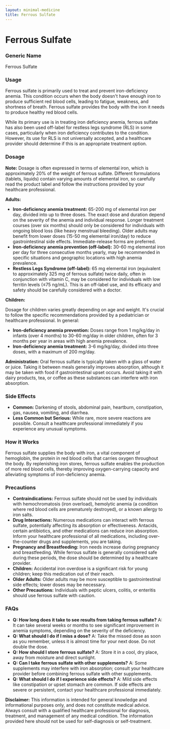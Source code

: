 ```yaml
---
layout: minimal-medicine
title: Ferrous Sulfate
---
```


# Ferrous Sulfate
### Generic Name
Ferrous Sulfate

### Usage
Ferrous sulfate is primarily used to treat and prevent iron-deficiency anemia.  This condition occurs when the body doesn't have enough iron to produce sufficient red blood cells, leading to fatigue, weakness, and shortness of breath.  Ferrous sulfate provides the body with the iron it needs to produce healthy red blood cells.

While its primary use is in treating iron deficiency anemia, ferrous sulfate has also been used off-label for restless legs syndrome (RLS) in some cases, particularly when iron deficiency contributes to the condition.  However, its use for RLS is not universally accepted, and a healthcare provider should determine if this is an appropriate treatment option.

### Dosage

**Note:**  Dosage is often expressed in terms of elemental iron, which is approximately 20% of the weight of ferrous sulfate.  Different formulations (tablets, liquids) contain varying amounts of elemental iron, so carefully read the product label and follow the instructions provided by your healthcare professional.

**Adults:**

* **Iron-deficiency anemia treatment:** 65-200 mg of elemental iron per day, divided into up to three doses.  The exact dose and duration depend on the severity of the anemia and individual response.  Longer treatment courses (over six months) should only be considered for individuals with ongoing blood loss (like heavy menstrual bleeding).  Older adults may benefit from lower doses (15-50 mg elemental iron/day) to reduce gastrointestinal side effects.  Immediate-release forms are preferred.
* **Iron-deficiency anemia prevention (off-label):**  30-60 mg elemental iron per day for three consecutive months yearly, may be recommended in specific situations and geographic locations with high anemia prevalence.
* **Restless Legs Syndrome (off-label):** 65 mg elemental iron (equivalent to approximately 325 mg of ferrous sulfate) twice daily, often in conjunction with vitamin C, may be considered for individuals with low ferritin levels (≤75 ng/mL).  This is an off-label use, and its efficacy and safety should be carefully considered with a doctor.

**Children:**

Dosage for children varies greatly depending on age and weight.  It's crucial to follow the specific recommendations provided by a pediatrician or healthcare professional.  In general:

* **Iron-deficiency anemia prevention:**  Doses range from 1 mg/kg/day in infants (over 4 months) to 30-60 mg/day in older children, often for 3 months per year in areas with high anemia prevalence.
* **Iron-deficiency anemia treatment:** 3-6 mg/kg/day, divided into three doses, with a maximum of 200 mg/day.


**Administration:**  Oral ferrous sulfate is typically taken with a glass of water or juice.  Taking it between meals generally improves absorption, although it may be taken with food if gastrointestinal upset occurs.  Avoid taking it with dairy products, tea, or coffee as these substances can interfere with iron absorption.


### Side Effects

* **Common:**  Darkening of stools, abdominal pain, heartburn, constipation, gas, nausea, vomiting, and diarrhea.
* **Less Common but Serious:** While rare, more severe reactions are possible.  Consult a healthcare professional immediately if you experience any unusual symptoms.

### How it Works

Ferrous sulfate supplies the body with iron, a vital component of hemoglobin, the protein in red blood cells that carries oxygen throughout the body.  By replenishing iron stores, ferrous sulfate enables the production of more red blood cells, thereby improving oxygen-carrying capacity and alleviating symptoms of iron-deficiency anemia.

### Precautions

* **Contraindications:** Ferrous sulfate should not be used by individuals with hemochromatosis (iron overload), hemolytic anemia (a condition where red blood cells are prematurely destroyed), or a known allergy to iron salts.
* **Drug Interactions:**  Numerous medications can interact with ferrous sulfate, potentially affecting its absorption or effectiveness.  Antacids, certain antibiotics, and other medications can reduce iron absorption.  Inform your healthcare professional of all medications, including over-the-counter drugs and supplements, you are taking.
* **Pregnancy and Breastfeeding:** Iron needs increase during pregnancy and breastfeeding.  While ferrous sulfate is generally considered safe during these periods, the dose should be determined by a healthcare provider.
* **Children:** Accidental iron overdose is a significant risk for young children; keep this medication out of their reach.
* **Older Adults:** Older adults may be more susceptible to gastrointestinal side effects; lower doses may be necessary.
* **Other Precautions:**  Individuals with peptic ulcers, colitis, or enteritis should use ferrous sulfate with caution.

### FAQs

* **Q:  How long does it take to see results from taking ferrous sulfate?** A:  It can take several weeks or months to see significant improvement in anemia symptoms, depending on the severity of the deficiency.
* **Q:  What should I do if I miss a dose?** A: Take the missed dose as soon as you remember, unless it is almost time for your next dose.  Do not double the dose.
* **Q:  How should I store ferrous sulfate?** A: Store it in a cool, dry place, away from moisture and direct sunlight.
* **Q:  Can I take ferrous sulfate with other supplements?** A:  Some supplements may interfere with iron absorption; consult your healthcare provider before combining ferrous sulfate with other supplements.
* **Q:  What should I do if I experience side effects?** A:  Mild side effects like constipation or upset stomach are common.  If side effects are severe or persistent, contact your healthcare professional immediately.


**Disclaimer:** This information is intended for general knowledge and informational purposes only, and does not constitute medical advice.  Always consult with a qualified healthcare professional for diagnosis, treatment, and management of any medical condition.  The information provided here should not be used for self-diagnosis or self-treatment.
